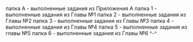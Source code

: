 папка A - выполненные задания из Приложения А
папка 1 - выполненные задания из Главы №1
папка 2 - выполненные задания из Главы №2
папка 3 - выполненные задания из Главы №3
папка 4 - выполненные задания из Главы №4
папка 5 - выполненные задания из главы №5
папка 6 - выполненные задания из Главы №6
^-^
